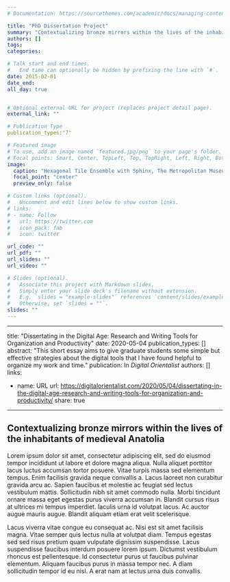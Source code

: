 ```yaml
---
# Documentation: https://sourcethemes.com/academic/docs/managing-content/

title: "PhD Dissertation Project"
summary: "Contextualizing bronze mirrors within the lives of the inhabitants of medieval Anatolia"
authors: []
tags:
categories:

# Talk start and end times.
#   End time can optionally be hidden by prefixing the line with `#`.
date: 2015-02-01
date_end: 
all_day: true


# Optional external URL for project (replaces project detail page).
external_link: ""

# Publication Type
publication_types:"7"

# Featured image
# To use, add an image named `featured.jpg/png` to your page's folder.
# Focal points: Smart, Center, TopLeft, Top, TopRight, Left, Right, BottomLeft, Bottom, BottomRight.
image:
  caption: "Hexagonal Tile Ensemble with Sphinx, The Metropolitan Museum of Art, New York"
  focal_point: "center"
  preview_only: false

# Custom links (optional).
#   Uncomment and edit lines below to show custom links.
# links:
# - name: Follow
#   url: https://twitter.com
#   icon_pack: fab
#   icon: twitter

url_code: ""
url_pdf: ""
url_slides: ""
url_video: ""

# Slides (optional).
#   Associate this project with Markdown slides.
#   Simply enter your slide deck's filename without extension.
#   E.g. `slides = "example-slides"` references `content/slides/example-slides.md`.
#   Otherwise, set `slides = ""`.
slides: ""
---
```



---
title: "Dissertating in the Digital Age: Research and Writing Tools for Organization and Productivity"
date: 2020-05-04
publication_types: []
abstract:  "This short essay aims to give graduate students some simple but effective strategies about the digital tools that I have found helpful to organize my work and time."
publication: In *Digital Orientalist*
authors: []
links:
- name: URL
  url: https://digitalorientalist.com/2020/05/04/dissertating-in-the-digital-age-research-and-writing-tools-for-organization-and-productivity/
share: true
---



## Contextualizing bronze mirrors within the lives of the inhabitants of medieval Anatolia

Lorem ipsum dolor sit amet, consectetur adipiscing elit, sed do eiusmod tempor incididunt ut labore et dolore magna aliqua. Nulla aliquet porttitor lacus luctus accumsan tortor posuere. Vitae turpis massa sed elementum tempus. Enim facilisis gravida neque convallis a. Lacus laoreet non curabitur gravida arcu ac. Sapien faucibus et molestie ac feugiat sed lectus vestibulum mattis. Sollicitudin nibh sit amet commodo nulla. Morbi tincidunt ornare massa eget egestas purus viverra accumsan in. Blandit cursus risus at ultrices mi tempus imperdiet. Iaculis urna id volutpat lacus. Ac auctor augue mauris augue. Blandit aliquam etiam erat velit scelerisque.

Lacus viverra vitae congue eu consequat ac. Nisi est sit amet facilisis magna. Vitae semper quis lectus nulla at volutpat diam. Tempus egestas sed sed risus pretium quam vulputate dignissim suspendisse. Lacus suspendisse faucibus interdum posuere lorem ipsum. Dictumst vestibulum rhoncus est pellentesque. Id consectetur purus ut faucibus pulvinar elementum. Aliquam faucibus purus in massa tempor nec. A diam sollicitudin tempor id eu nisl. A erat nam at lectus urna duis convallis.

[^1]: supervised by [XYZ](https://gsssh.ku.edu.tr/en/departments/archaeology-and-history-of-art/)


